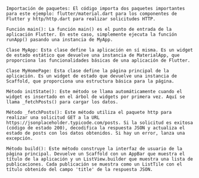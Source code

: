     Importación de paquetes: El código importa dos paquetes importantes para este ejemplo: flutter/material.dart para los componentes de Flutter y http/http.dart para realizar solicitudes HTTP.

    Función main(): La función main() es el punto de entrada de la aplicación Flutter. En este caso, simplemente ejecuta la función runApp() pasando una instancia de MyApp.

    Clase MyApp: Esta clase define la aplicación en sí misma. Es un widget de estado estático que devuelve una instancia de MaterialApp, que proporciona las funcionalidades básicas de una aplicación de Flutter.

    Clase MyHomePage: Esta clase define la página principal de la aplicación. Es un widget de estado que devuelve una instancia de Scaffold, que proporciona una estructura básica para la página.

    Método initState(): Este método se llama automáticamente cuando el widget es insertado en el árbol de widgets por primera vez. Aquí se llama _fetchPosts() para cargar los datos.

    Método _fetchPosts(): Este método utiliza el paquete http para realizar una solicitud GET a la URL https://jsonplaceholder.typicode.com/posts. Si la solicitud es exitosa (código de estado 200), decodifica la respuesta JSON y actualiza el estado de posts con los datos obtenidos. Si hay un error, lanza una excepción.

    Método build(): Este método construye la interfaz de usuario de la página principal. Devuelve un Scaffold con un AppBar que muestra el título de la aplicación y un ListView.builder que muestra una lista de publicaciones. Cada publicación se muestra como un ListTile con el título obtenido del campo 'title' de la respuesta JSON.